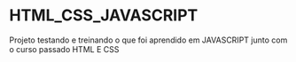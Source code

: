 # HTML_CSS_JAVASCRIPT
Projeto testando e treinando o que foi aprendido em JAVASCRIPT junto com o curso passado HTML E CSS
